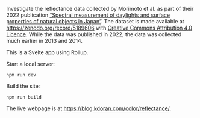 Investigate the reflectance data collected by Morimoto et al. as part of their
2022 publication [“Spectral measurement of daylights and surface properties of
natural objects in Japan”](https://opg.optica.org/oe/fulltext.cfm?uri=oe-30-3-3183&id=468562"). The
dataset is made available at https://zenodo.org/record/5189606 with [Creative
Commons Attribution 4.0
Licence](https://creativecommons.org/licenses/by/4.0/legalcode). While the data
was published in 2022, the data was collected much earlier in 2013 and 2014.

This is a Svelte app using Rollup.

Start a local server:
```
npm run dev
``` 

Build the site:
```
npm run build
``` 

The live webpage is at https://blog.kdoran.com/color/reflectance/. 


